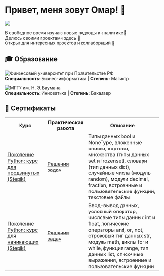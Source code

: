 # Привет, меня зовут Омар! 👋  

<a href="https://t.me/YourTelegram" target="_blank">
  <img src="https://img.shields.io/badge/Telegram-26A5E4?style=for-the-badge&logo=telegram&logoColor=white&labelColor=26A5E4" />
</a>  

В свободное время изучаю новые подходы к аналитике 🌱 <br> 
Делюсь своими проектами здесь 🚀 <br> 
Открыт для интересных проектов и коллабораций 🤝 <br>


## 🎓 Образование
![Финансовый университет при Правительстве РФ](https://img.shields.io/badge/Финансовый%20университет%20при%20Правительстве%20РФ-2023--2025-darkgreen?style=for-the-badge)  
**Специальность:** Бизнес-информатика | **Степень:** Магистр  

![МГТУ им. Н. Э. Баумана](https://img.shields.io/badge/МГТУ%20им.%20Н.%20Э.%20Баумана-2019--2023-blue?style=for-the-badge)  
**Специальность:** Инноватика | **Степень:** Бакалавр  


## 📜 Сертификаты

<table>
  <tr>
    <th>Курс</th>
    <th>Практическая работа</th>
    <th>Описание</th>
    <!-- <th>Дата </th> -->
  </tr>
  <tr>
    <td><a href="https://stepik.org/cert/2969784" target="_blank">Поколение Python: курс для продвинутых (Stepik)</a></td>
    <td><a href="https://github.com/kakhrimanov/projects_kakhrimanov/tree/242f81810b763b8fc4fc715319ee002fdb0f5ee1/education/python_generation/python_generation_course_for_advanced" target="_blank">Решения задач</a></td>
    <td>Типы данных bool и NoneType, вложенные списки, кортежи, множества (типы данных set и frozenset), словари (тип данных dict), случайные числа (модуль random), модули decimal, fraction, встроенные и пользовательские функции, текстовые файлы</td>
    <!-- <td>2025-09-26</td> -->
  </tr>
  <tr>
    <td><a href="https://stepik.org/cert/2935091" target="_blank">Поколение Python: курс для начинающих (Stepik)</a></td>
    <td><a href="https://github.com/kakhrimanov/projects_kakhrimanov/blob/bdc577bca21c4258479c15c4b2fc350b952fe2e/python_generation/python_generation_course_for_beginners.ipynb" target="_blank">Решения задач</a></td>
    <td>Ввод-вывод данных, условный оператор, числовые типы данных int и float, логические операторы and, or, not, строковый тип данных str, модуль math, циклы for и while, функция range, тип данных list, списочные выражения, встроенные и пользовательские функции</td>
    <!-- <td>2025-08-13</td> -->
  </tr>
</table>














<!--
**kakhrimanov/kakhrimanov** is a ✨ _special_ ✨ repository because its `README.md` (this file) appears on your GitHub profile.

Here are some ideas to get you started:

- 🔭 I’m currently working on ...
- 🌱 I’m currently learning ...
- 👯 I’m looking to collaborate on ...
- 🤔 I’m looking for help with ...
- 💬 Ask me about ...
- 📫 How to reach me: ...
- 😄 Pronouns: ...
- ⚡ Fun fact: ...
-->

